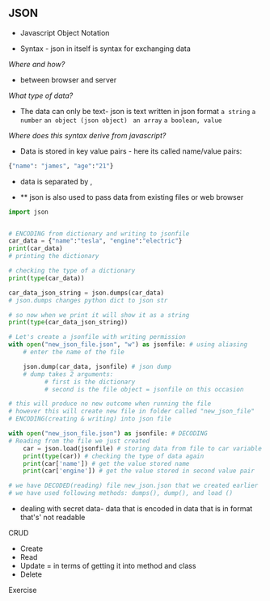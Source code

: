 ## JSON
- Javascript Object Notation

- Syntax - json in itself is syntax for exchanging data 

_Where and how?_

- between browser and server

_What type of data?_

- The data can only be text- json is text written in json format 
`a string`
`a number` 
`an object (json object)`
` an array`
`a boolean, value`

_Where does this syntax derive from javascript?_
- Data is stored in key value pairs - here its called name/value pairs:

```python
{"name": "james", "age":"21"}
```
- data is separated by , 

- ** json is also used to pass data from existing files or web browser

```python
import json


# ENCODING from dictionary and writing to jsonfile
car_data = {"name":"tesla", "engine":"electric"}
print(car_data)
# printing the dictionary

# checking the type of a dictionary
print(type(car_data))

car_data_json_string = json.dumps(car_data)
# json.dumps changes python dict to json str

# so now when we print it will show it as a string
print(type(car_data_json_string))

# Let's create a jsonfile with writing permission
with open("new_json_file.json", "w") as jsonfile: # using aliasing
    # enter the name of the file

    json.dump(car_data, jsonfile) # json dump
    # dump takes 2 arguments:
          # first is the dictionary
          # second is the file object = jsonfile on this occasion

# this will produce no new outcome when running the file
# however this will create new file in folder called "new_json_file"
# ENCODING(creating & writing) into json file

with open("new_json_file.json") as jsonfile: # DECODING
# Reading from the file we just created
    car = json.load(jsonfile) # storing data from file to car variable
    print(type(car)) # checking the type of data again
    print(car['name']) # get the value stored name
    print(car['engine']) # get the value stored in second value pair

# we have DECODED(reading) file new_json.json that we created earlier
# we have used following methods: dumps(), dump(), and load ()
```
 
* dealing with secret data- data that is encoded in data that is in format that's' not readable

CRUD
- Create 
- Read 
- Update = in terms of getting it into method and class 
- Delete


Exercise 